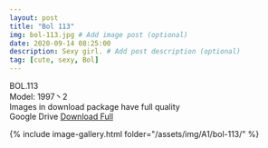 ```yaml
---
layout: post
title: "Bol 113"
img: bol-113.jpg # Add image post (optional)
date: 2020-09-14 08:25:00
description: Sexy girl. # Add post description (optional)
tag: [cute, sexy, Bol]
---
```

BOL.113  
Model: 1997丶2                                                    
Images in download package have full quality                    
Google Drive [Download Full](http://gestyy.com/eemT1l)

{% include image-gallery.html folder="/assets/img/A1/bol-113/" %}
